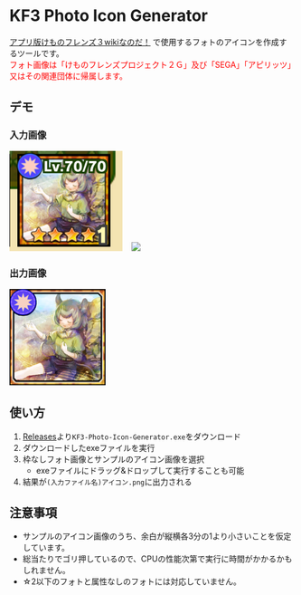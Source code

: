 # KF3 Photo Icon Generator
[アプリ版けものフレンズ３wikiなのだ！](https://seesaawiki.jp/kemono_friends3_5ch/) で使用するフォトのアイコンを作成するツールです。<br>
<span style="color: red;">フォト画像は「けものフレンズプロジェクト２Ｇ」及び「SEGA」「アピリッツ」又はその関連団体に帰属します。</span>

## デモ
### 入力画像
<img src="demo/icon_sample.png" width="200px">&nbsp;&nbsp;&nbsp;&nbsp;<img src="demo/photo.png" width="300px">

### 出力画像
<img src="demo/out.png" width="170px">


## 使い方
1. [Releases](https://github.com/reamkf/KF3-Photo-Icon-Generator/releases)より`KF3-Photo-Icon-Generator.exe`をダウンロード
2. ダウンロードしたexeファイルを実行
3. 枠なしフォト画像とサンプルのアイコン画像を選択
   - exeファイルにドラッグ&ドロップして実行することも可能
4. 結果が`(入力ファイル名)アイコン.png`に出力される

## 注意事項
- サンプルのアイコン画像のうち、余白が縦横各3分の1より小さいことを仮定しています。
- 総当たりでゴリ押しているので、CPUの性能次第で実行に時間がかかるかもしれません。
- ☆2以下のフォトと属性なしのフォトには対応していません。